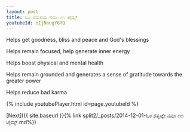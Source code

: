 ```yaml
---
layout: post
title: ಓಂ ದಮನಯ ನಮಃ ೧೧ ಟೈಮ್ಸ್
youtubeId: oIjNnugY6fQ
---
```

 
 
Helps get goodness, bliss and peace and God's blessings
 
Helps remain focused, help generate inner energy 
 
Helps boost physical and mental health 
 
Helps remain grounded and generates a sense of gratitude towards the greater power 
 
Helps reduce bad karma
 
 
 
 


{% include youtubePlayer.html id=page.youtubeId %}
 
[Next]({{ site.baseurl }}{% link  split2/_posts/2014-12-01-ಓಂ ಶತೃಜ್ಞೇ ನಮಃ ೧೧ ಟೈಮ್ಸ್.md%})
 
